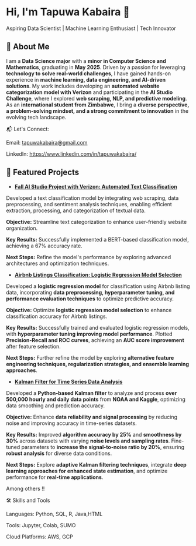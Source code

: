 # Hi, I'm Tapuwa Kabaira 👋

Aspiring Data Scientist | Machine Learning Enthusiast | Tech Innovator

 ## 🌟 About Me

I am a **Data Science major** with a **minor in Computer Science and Mathematics**, graduating in **May 2025**. Driven by a passion for leveraging **technology to solve real-world challenges**, I have gained hands-on experience in **machine learning, data engineering, and AI-driven solutions**. My work includes developing an **automated website categorization model with Verizon** and participating in the **AI Studio Challenge**, where I explored **web scraping, NLP, and predictive modeling**. As an **international student from Zimbabwe**, I bring a **diverse perspective, a problem-solving mindset, and a strong commitment to innovation** in the evolving tech landscape.

📬 Let's Connect:

Email: tapuwakabaira@gmail.com

LinkedIn: https://www.linkedin.com/in/tapuwakabaira/

## 🚀 Featured Projects

- <ins>**Fall AI Studio Project with Verizon: Automated Text Classification**</ins>
  
Developed a text classification model by integrating web scraping, data preprocessing, and sentiment analysis techniques, enabling efficient extraction, processing, and categorization of textual data.

**Objective:** Streamline text categorization to enhance user-friendly website organization.

**Key Results:** Successfully implemented a BERT-based classification model, achieving a 67% accuracy rate.

**Next Steps:** Refine the model's performance by exploring advanced architectures and optimization techniques.

- <ins>**Airbnb Listings Classification: Logistic Regression Model Selection**</ins>  

Developed a **logistic regression model** for classification using Airbnb listing data, incorporating **data preprocessing, hyperparameter tuning, and performance evaluation techniques** to optimize predictive accuracy.  

**Objective:** Optimize **logistic regression model selection** to enhance classification accuracy for Airbnb listings.  

**Key Results:** Successfully trained and evaluated logistic regression models, with **hyperparameter tuning improving model performance**. Plotted **Precision-Recall and ROC curves**, achieving an **AUC score improvement** after feature selection.  

**Next Steps:** Further refine the model by exploring **alternative feature engineering techniques, regularization strategies, and ensemble learning approaches**.

- <ins>**Kalman Filter for Time Series Data Analysis**</ins>

Developed a **Python-based Kalman filter** to analyze and process **over 500,000 hourly and daily data points** from **NOAA and Kaggle**, optimizing data smoothing and prediction accuracy.  

**Objective:** Enhance **data reliability and signal processing** by reducing noise and improving accuracy in time-series datasets.  

**Key Results:** Improved **algorithm accuracy by 25%** and **smoothness by 30%** across datasets with varying **noise levels and sampling rates**. Fine-tuned parameters to **increase the signal-to-noise ratio by 20%**, ensuring **robust analysis** for diverse data conditions.  

**Next Steps:** Explore **adaptive Kalman filtering techniques**, integrate **deep learning approaches for enhanced state estimation**, and optimize performance for **real-time applications**.

Among others !!


🛠️ Skills and Tools

Languages: Python, SQL, R, Java,HTML

Tools: Jupyter, Colab, SUMO

Cloud Platforms: AWS, GCP


